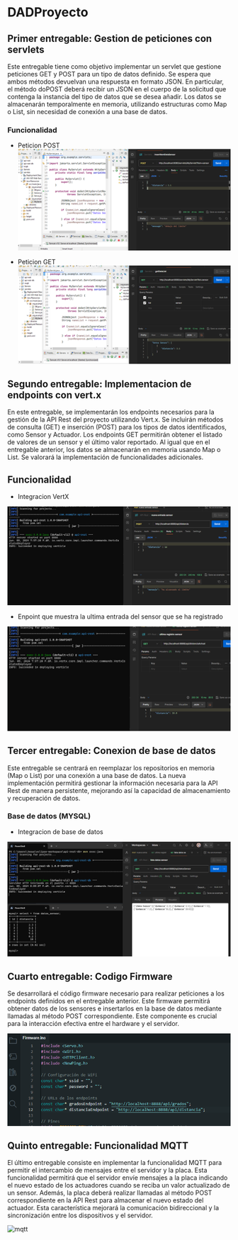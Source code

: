 # DADProyecto

## Primer entregable: Gestion de peticiones con servlets

Este entregable tiene como objetivo implementar un servlet que gestione peticiones GET y POST para un tipo de datos definido. Se espera que ambos métodos devuelvan una respuesta en formato JSON. En particular, el método doPOST deberá recibir un JSON en el cuerpo de la solicitud que contenga la instancia del tipo de datos que se desea añadir. Los datos se almacenarán temporalmente en memoria, utilizando estructuras como Map o List, sin necesidad de conexión a una base de datos.

### Funcionalidad

* Peticion POST
![Peticion Post](Evidencias/Entregable1-PeticionPostSensor.png)

* Peticion GET
![Peticion Post](Evidencias/Entregable1-PeticionGetSensor.png)

## Segundo entregable: Implementacion de endpoints con vert.x 

En este entregable, se implementarán los endpoints necesarios para la gestión de la API Rest del proyecto utilizando Vert.x. Se incluirán métodos de consulta (GET) e inserción (POST) para los tipos de datos identificados, como Sensor y Actuador. Los endpoints GET permitirán obtener el listado de valores de un sensor y el último valor reportado. Al igual que en el entregable anterior, los datos se almacenarán en memoria usando Map o List. Se valorará la implementación de funcionalidades adicionales.

## Funcionalidad

* Integracion VertX
  
![VertX](Evidencias/Entregable2-IntegracionVertX.png)

* Enpoint que muestra la ultima entrada del sensor que se ha registrado

![VertX](Evidencias/Entregable2-IntegracionVertXultima.png)

## Tercer entregable: Conexion de base de datos 

Este entregable se centrará en reemplazar los repositorios en memoria (Map o List) por una conexión a una base de datos. La nueva implementación permitirá gestionar la información necesaria para la API Rest de manera persistente, mejorando así la capacidad de almacenamiento y recuperación de datos.

### Base de datos (MYSQL)

* Integracion de base de datos

![DB](Evidencias/Entregable3-IntegracionBaseDatos.png)

## Cuarto entregable: Codigo Firmware

Se desarrollará el código firmware necesario para realizar peticiones a los endpoints definidos en el entregable anterior. Este firmware permitirá obtener datos de los sensores e insertarlos en la base de datos mediante llamadas al método POST correspondiente. Este componente es crucial para la interacción efectiva entre el hardware y el servidor.

![Arduino](Evidencias/Entregable4-firmware.png)

## Quinto entregable: Funcionalidad MQTT

El último entregable consiste en implementar la funcionalidad MQTT para permitir el intercambio de mensajes entre el servidor y la placa. Esta funcionalidad permitirá que el servidor envíe mensajes a la placa indicando el nuevo estado de los actuadores cuando se reciba un valor actualizado de un sensor. Además, la placa deberá realizar llamadas al método POST correspondiente en la API Rest para almacenar el nuevo estado del actuador. Esta característica mejorará la comunicación bidireccional y la sincronización entre los dispositivos y el servidor.

![mqtt](Evidencias/Entregable4-mqtt.png)
